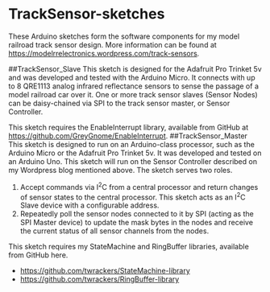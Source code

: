 # TrackSensor-sketches
These Arduino sketches form the software components for my model railroad track sensor design.  More information can be found at https://modelrrelectronics.wordpress.com/track-sensors.

##TrackSensor_Slave
This sketch is designed for the Adafruit Pro Trinket 5v and was developed and tested with the Arduino Micro.  It connects with up to 8 QRE1113 analog infrared reflectance sensors to sense the passage of a model railroad car over it.  One or more track sensor slaves (Sensor Nodes) can be daisy-chained via SPI to the track sensor master, or Sensor Controller.

This sketch requires the EnableInterrupt library, available from GitHub at https://github.com/GreyGnome/EnableInterrupt.
##TrackSensor_Master
This sketch is designed to run on an Arduino-class processor, such as the Arduino Micro or the Adafruit Pro Trinket 5v.  It was developed and tested on an Arduino Uno.  This sketch will run on the Sensor Controller described on my Wordpress blog mentioned above.  The sketch serves two roles.

1. Accept commands via I<sup>2</sup>C from a central processor and return changes of sensor states to the central processor.  This sketch acts as an I<sup>2</sup>C Slave device with a configurable address.
2. Repeatedly poll the sensor nodes connected to it by SPI (acting as the SPI Master device) to update the mask bytes in the nodes and receive the current status of all sensor channels from the nodes.

This sketch requires my StateMachine and RingBuffer libraries, available from GitHub here.

- https://github.com/twrackers/StateMachine-library
- https://github.com/twrackers/RingBuffer-library
